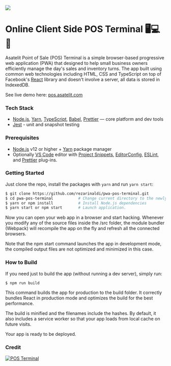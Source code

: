 ![](https://raw.githubusercontent.com/asatelit/pwa-pos-terminal/master/doc/images/preview.jpg)

# Online Client Side POS Terminal 🖥️💻📱

Asatelit Point of Sale (POS) Terminal is a simple browser-based progressive web application (PWA) that designed to help small business owners efficiently manage the day's sales and inventory turns. The app built using common web technologies including HTML, CSS and TypeScript on top of Facebook's [React][react] library and doesn't involve a server, all data is stored in IndexedDB.

See live demo here: [pos.asatelit.com](https://pos.asatelit.com)

### Tech Stack

* [Node.js][node], [Yarn][yarn], [TypeScript][ts], [Babel][babel], [Prettier][prettier] — core platform and dev tools
* [Jest][jest] - unit and snapshot testing

### Prerequisites

* [Node.js][node] v12 or higher + [Yarn][yarn] package manager
* Optionally [VS Code][code] editor with [Project Snippets][vcsnippets],
  [EditorConfig][vceditconfig], [ESLint][vceslint], and [Prettier][vcprettier]
  plug-ins.

### Getting Started

Just clone the repo, install the packages with `yarn` and run `yarn start`:

```bash
$ git clone https://github.com/rezarinaldi/pwa-pos-terminal.git
$ cd pwa-pos-terminal           # Change current directory to the newly created one
$ yarn or npm install           # Install Node.js dependencies
$ yarn start or npm start       # Launch application.
```

Now you can open your web app in a browser and start hacking.
Whenever you modify any of the source files inside the /src folder, the module bundler (Webpack)
will recompile the app on the fly and refresh all the connected browsers.

Note that the npm start command launches the app in development mode, the compiled output files are not optimized
and minimized in this case.

### How to Build

If you need just to build the app (without running a dev server), simply run:

```shell
$ npm run build
```

This command builds the app for production to the build folder.
It correctly bundles React in production mode and optimizes the build for the best performance.

The build is minified and the filenames include the hashes.
By default, it also includes a service worker so that your app loads from local cache on future visits.

Your app is ready to be deployed.

### Credit

[![POS Terminal](https://github-readme-stats.vercel.app/api/pin?username=Asatelit&repo=pwa-pos-terminal&title_color=fff&icon_color=f9f9f9&text_color=9f9f9f&bg_color=1D282A)](https://github.com/Asatelit/pwa-pos-terminal)

[node]: https://nodejs.org
[react]: https://github.com/facebook/react
[ts]: https://typescriptlang.org/
[babel]: http://babeljs.io/
[prettier]: https://prettier.io/
[yarn]: https://yarnpkg.com
[code]: https://code.visualstudio.com/
[vcsnippets]: https://marketplace.visualstudio.com/items?itemName=rebornix.project-snippets
[vceditconfig]: https://marketplace.visualstudio.com/items?itemName=EditorConfig.EditorConfig
[vceslint]: https://marketplace.visualstudio.com/items?itemName=dbaeumer.vscode-eslint
[vcprettier]: https://marketplace.visualstudio.com/items?itemName=esbenp.prettier-vscode
[jest]: http://facebook.github.io/jest/